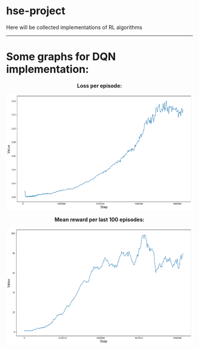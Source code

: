 # hse-project
Here will be collected implementations of RL algorithms 

---

# Some graphs for DQN implementation:

<p align='center'> <b>Loss per episode:</b> </p>

<img src="./graphs/Performance_loss.png">

<p align='center'> <b>Mean reward per last 100 episodes:</b> </p>

<img src="./graphs/Performance_reward.png">
